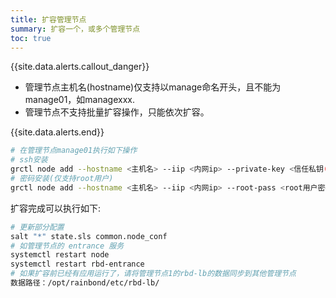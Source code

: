 ```yaml
---
title: 扩容管理节点
summary: 扩容一个，或多个管理节点
toc: true
---
```


{{site.data.alerts.callout_danger}}

- 管理节点主机名(hostname)仅支持以manage命名开头，且不能为manage01，如managexxx.
- 管理节点不支持批量扩容操作，只能依次扩容。
  
{{site.data.alerts.end}}

```bash
# 在管理节点manage01执行如下操作
# ssh安装
grctl node add --hostname <主机名> --iip <内网ip> --private-key <信任私钥(/root/.ssh/id_rsa)> --role manage
# 密码安装(仅支持root用户)
grctl node add --hostname <主机名> --iip <内网ip> --root-pass <root用户密码> --role manage
```

扩容完成可以执行如下:

```bash
# 更新部分配置
salt "*" state.sls common.node_conf
# 如管理节点的 entrance 服务
systemctl restart node
systemctl restart rbd-entrance
# 如果扩容前已经有应用运行了，请将管理节点1的rbd-lb的数据同步到其他管理节点
数据路径：/opt/rainbond/etc/rbd-lb/
```
